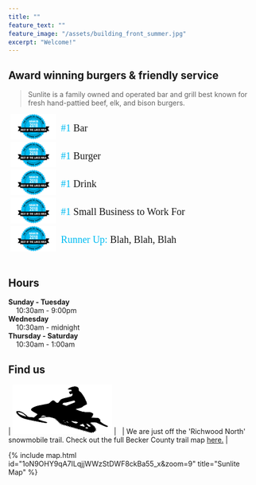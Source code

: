 ```yaml
---
title: ""
feature_text: ""
feature_image: "/assets/building_front_summer.jpg"
excerpt: "Welcome!"
---
```


## Award winning burgers & friendly service

>Sunlite is a family owned and operated bar and grill best known for fresh hand-pattied beef, elk, and bison burgers.

<style type="text/css">
.tg  {border-collapse:collapse;border-spacing:0;margin:0px auto;float:center;}
.tg td{font-family:'"Merriweather", serif';font-size:20px;padding:0px 5px;border-style:hidden;border-width:1px;overflow:hidden;word-break:normal;border-color:white;}
.tg th{font-family:'"Merriweather", serif';font-size:20px;font-weight:normal;padding:0px 5px;border-style:hidden;border-width:1px;overflow:hidden;word-break:normal;border-color:white;}
.tg .tg-0pkyl{border-color:inherit;text-align:left;vertical-align:left}
.tg .tg-0pkyr{border-color:inherit;text-align:right;vertical-align:right}
</style>
<table class="tg">  
  <tr>
    <td class="tg-0pkyr" width="20%"><img src="\assets\bestoflakes.png"></td>
    <td class="tg-0pkyl"><font color="01BBF2">#1</font> Bar</td>
  </tr>
  <tr>
    <td class="tg-0pkyr" width="20%"><img src="\assets\bestoflakes.png"></td>
    <td class="tg-0pkyl"><font color="01BBF2">#1</font> Burger </td>
  </tr>
  <tr>
    <td class="tg-0pkyr" width="20%"><img src="\assets\bestoflakes.png"></td>
    <td class="tg-0pkyl"><font color="01BBF2">#1</font>  Drink</td>
  </tr>
  <tr>
    <td class="tg-0pkyr" width="20%"><img src="\assets\bestoflakes.png"></td>
    <td class="tg-0pkyl"><font color="01BBF2">#1</font>  Small Business to Work For</td>
  </tr>
   <tr>
    <td class="tg-0pkyr" width="20%"><img src="\assets\bestoflakes.png"></td>
    <td class="tg-0pkyl"><font color="01BBF2">Runner Up:</font>  Blah, Blah, Blah</td>
  </tr>
</table>

<br>

## Hours

**Sunday - Tuesday**   
&nbsp; &nbsp; 10:30am - 9:00pm  
**Wednesday**   
&nbsp; &nbsp; 10:30am - midnight  
**Thursday - Saturday**   
&nbsp; &nbsp; 10:30am - 1:00am  



## Find us

| <img src="\assets\snowmobile.png" style="width: 200px; height: 100px"> | &nbsp; | We are just off the 'Richwood North' snowmobile trail. Check out the full Becker County trail map [here.](http://www.co.becker.mn.us/dept/parks_recreation/snowmobile.aspx) |   


{% include map.html id="1oN9OHY9qA7ILqjjWWzStDWF8ckBa55_x&zoom=9" title="Sunlite Map" %}





<!---
## Sunlite at a Glance

- Boat access from both Big, Middle, and Little Floyd Lakes
- Pool tables & bubble hockey
- some other stuff


## Local Partners!
Here are some of the local businesses we purcahse from.

- Tomatoes, cucumbers, and other produce from [Lakeview Greenhouse](https://www.facebook.com/pages/category/Local-Business/Lakeview-Greenhouses-1733740066719982/)
- Onions from [Gulseth Farms](http://www.lakesareafarmersmarket.com/?post_type=team&p=2802)
- Fresh ground beef from Hoffman's Meat Market.
- Pizza from [Great North Pizza Co.](https://www.greatnorthpizzaco.com/)
-->
